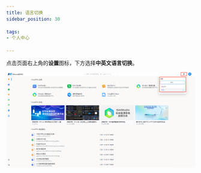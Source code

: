```yaml
---
title: 语言切换
sidebar_position: 30

tags: 
- 个人中心

---
```


点击页面右上角的**设置**图标，下方选择**中英文语言切换**。

![语言切换](./语言切换.png "语言切换")